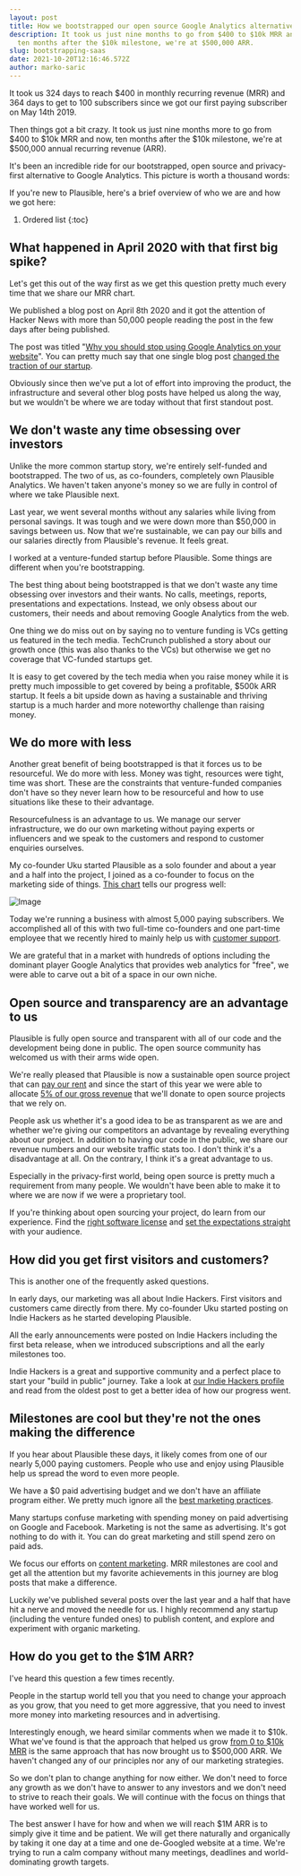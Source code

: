```yaml
---
layout: post
title: How we bootstrapped our open source Google Analytics alternative to $500k ARR
description: It took us just nine months to go from $400 to $10k MRR and now,
  ten months after the $10k milestone, we're at $500,000 ARR.
slug: bootstrapping-saas
date: 2021-10-20T12:16:46.572Z
author: marko-saric
---
```

It took us 324 days to reach $400 in monthly recurring revenue (MRR) and 364 days to get to 100 subscribers since we got our first paying subscriber on May 14th 2019.

Then things got a bit crazy. It took us just nine months more to go from $400 to $10k MRR and now, ten months after the $10k milestone, we're at $500,000 annual recurring revenue (ARR).

It's been an incredible ride for our bootstrapped, open source and privacy-first alternative to Google Analytics. This picture is worth a thousand words:

If you're new to Plausible, here's a brief overview of who we are and how we got here:

1. Ordered list
{:toc}

## What happened in April 2020 with that first big spike?

Let's get this out of the way first as we get this question pretty much every time that we share our MRR chart.

We published a blog post on April 8th 2020 and it got the attention of Hacker News with more than 50,000 people reading the post in the few days after being published. 

The post was titled "[Why you should stop using Google Analytics on your website](https://plausible.io/blog/remove-google-analytics)". You can pretty much say that one single blog post [changed the traction of our startup](https://plausible.io/blog/blog-post-changed-my-startup). 

Obviously since then we've put a lot of effort into improving the product, the infrastructure and several other blog posts have helped us along the way, but we wouldn't be where we are today without that first standout post.

## We don't waste any time obsessing over investors

Unlike the more common startup story, we're entirely self-funded and bootstrapped. The two of us, as co-founders, completely own Plausible Analytics. We haven't taken anyone's money so we are fully in control of where we take Plausible next.

Last year, we went several months without any salaries while living from personal savings. It was tough and we were down more than $50,000 in savings between us. Now that we're sustainable, we can pay our bills and our salaries directly from Plausible's revenue. It feels great.

I worked at a venture-funded startup before Plausible. Some things are different when you're bootstrapping.

The best thing about being bootstrapped is that we don't waste any time obsessing over investors and their wants. No calls, meetings, reports, presentations and expectations. Instead, we only obsess about our customers, their needs and about removing Google Analytics from the web.

One thing we do miss out on by saying no to venture funding is VCs getting us featured in the tech media. TechCrunch published a story about our growth once (this was also thanks to the VCs) but otherwise we get no coverage that VC-funded startups get. 

It is easy to get covered by the tech media when you raise money while it is pretty much impossible to get covered by being a profitable, $500k ARR startup. It feels a bit upside down as having a sustainable and thriving startup is a much harder and more noteworthy challenge than raising money. 

## We do more with less

Another great benefit of being bootstrapped is that it forces us to be resourceful. We do more with less. Money was tight, resources were tight, time was short. These are the constraints that venture-funded companies don't have so they never learn how to be resourceful and how to use situations like these to their advantage.

Resourcefulness is an advantage to us. We manage our server infrastructure, we do our own marketing without paying experts or influencers and we speak to the customers and respond to customer enquiries ourselves.

My co-founder Uku started Plausible as a solo founder and about a year and a half into the project, I joined as a co-founder to focus on the marketing side of things. [This chart](https://microfounder.com/blog/cofounder-in-marketing) tells our progress well:

![Image](/uploads/need-a-cofounder.png)

Today we're running a business with almost 5,000 paying subscribers. We accomplished all of this with two full-time co-founders and one part-time employee that we recently hired to mainly help us with [customer support](https://plausible.io/blog/scaling-customer-support).

We are grateful that in a market with hundreds of options including the dominant player Google Analytics that provides web analytics for "free", we were able to carve out a bit of a space in our own niche.

## Open source and transparency are an advantage to us

Plausible is fully open source and transparent with all of our code and the development being done in public. The open source community has welcomed us with their arms wide open.

We're really pleased that Plausible is now a sustainable open source project that can [pay our rent](https://plausible.io/blog/open-source-funding) and since the start of this year we were able to allocate [5% of our gross revenue](https://plausible.io/giving-back) that we'll donate to open source projects that we rely on.

People ask us whether it's a good idea to be as transparent as we are and whether we're giving our competitors an advantage by revealing everything about our project. In addition to having our code in the public, we share our revenue numbers and our website traffic stats too. I don't think it's a disadvantage at all. On the contrary, I think it's a great advantage to us.

Especially in the privacy-first world, being open source is pretty much a requirement from many people. We wouldn't have been able to make it to where we are now if we were a proprietary tool.

If you're thinking about open sourcing your project, do learn from our experience. Find the [right software license](https://plausible.io/blog/open-source-licenses) and [set the expectations straight](https://plausible.io/blog/building-open-source) with your audience.

## How did you get first visitors and customers?

This is another one of the frequently asked questions.

In early days, our marketing was all about Indie Hackers. First visitors and customers came directly from there. My co-founder Uku started posting on Indie Hackers as he started developing Plausible.

All the early announcements were posted on Indie Hackers including the first beta release, when we introduced subscriptions and all the early milestones too. 

Indie Hackers is a great and supportive community and a perfect place to start your "build in public" journey. Take a look at [our Indie Hackers profile](https://www.indiehackers.com/product/plausible-insights) and read from the oldest post to get a better idea of how our progress went.

## Milestones are cool but they're not the ones making the difference

If you hear about Plausible these days, it likely comes from one of our nearly 5,000 paying customers. People who use and enjoy using Plausible help us spread the word to even more people.

We have a $0 paid advertising budget and we don't have an affiliate program either. We pretty much ignore all the [best marketing practices](https://plausible.io/blog/best-marketing-practices). 

Many startups confuse marketing with spending money on paid advertising on Google and Facebook. Marketing is not the same as advertising. It's got nothing to do with it. You can do great marketing and still spend zero on paid ads. 

We focus our efforts on [content marketing](https://plausible.io/blog/startup-marketing). MRR milestones are cool and get all the attention but my favorite achievements in this journey are blog posts that make a difference. 

Luckily we've published several posts over the last year and a half that have hit a nerve and moved the needle for us. I highly recommend any startup (including the venture funded ones) to publish content, and explore and experiment with organic marketing.

## How do you get to the $1M ARR?

I've heard this question a few times recently.

People in the startup world tell you that you need to change your approach as you grow, that you need to get more aggressive, that you need to invest more money into marketing resources and in advertising.

Interestingly enough, we heard similar comments when we made it to $10k. What we've found is that the approach that helped us grow [from 0 to $10k MRR](https://plausible.io/blog/growing-saas-mrr) is the same approach that has now brought us to $500,000 ARR. We haven't changed any of our principles nor any of our marketing strategies.

So we don't plan to change anything for now either. We don't need to force any growth as we don't have to answer to any investors and we don't need to strive to reach their goals. We will continue with the focus on things that have worked well for us.

The best answer I have for how and when we will reach $1M ARR is to simply give it time and be patient. We will get there naturally and organically by taking it one day at a time and one de-Googled website at a time. We're trying to run a calm company without many meetings, deadlines and world-dominating growth targets.